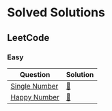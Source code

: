 # Solved Solutions

## LeetCode

### Easy

| Question                                                                | Solution                     |
| ----------------------------------------------------------------------- | ---------------------------- |
| [Single Number](https://leetcode.com/problems/single-number/)           | [🚀](./136.single-number.ts) |
| [Happy Number](https://leetcode.com/problems/happy-number/description/) | [🚀](./202.happy-number.ts)  |
